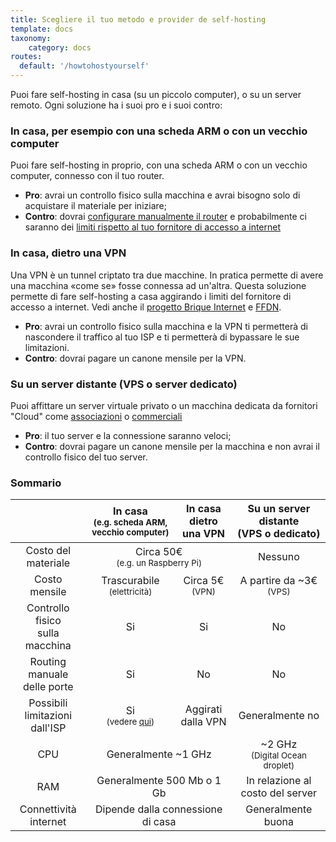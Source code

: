 ```yaml
---
title: Scegliere il tuo metodo e provider de self-hosting
template: docs
taxonomy:
    category: docs
routes:
  default: '/howtohostyourself'
---
```


Puoi fare self-hosting in casa (su un piccolo computer), o su un server remoto. Ogni soluzione ha i suoi pro e i suoi contro:

### In casa, per esempio con una scheda ARM o con un vecchio computer

Puoi fare self-hosting in proprio, con una scheda ARM o con un vecchio computer, connesso con il tuo router.

- **Pro**: avrai un controllo fisico sulla macchina e avrai bisogno solo di acquistare il materiale per iniziare;
- **Contro**: dovrai [configurare manualmente il router](/isp_box_config) e probabilmente ci saranno dei [limiti rispetto al tuo fornitore di accesso a internet](/isp)

### In casa, dietro una VPN

Una VPN è un tunnel criptato tra due macchine. In pratica permette di avere una macchina «come se» fosse connessa ad un'altra. Questa soluzione permette di fare self-hosting a casa aggirando i limiti del fornitore di accesso a internet. Vedi anche il [progetto Brique Internet](https://labriqueinter.net) e [FFDN](https://www.ffdn.org).

- **Pro**: avrai un controllo fisico sulla macchina e la VPN ti permetterà di nascondere il traffico al tuo ISP e ti permetterà di bypassare le sue limitazioni.
- **Contro**: dovrai pagare un canone mensile per la VPN.

### Su un server distante (VPS o server dedicato)

Puoi affittare un server virtuale privato o un macchina dedicata da fornitori "Cloud" come [associazioni](https://db.ffdn.org) o [commerciali](/providers/server)

- **Pro**: il tuo server e la connessione saranno veloci;
- **Contro**: dovrai pagare un canone mensile per la macchina e non avrai il controllo fisico del tuo server.

### Sommario

<table>
    <thead>
      <tr>
        <th></th>
        <th style="text-align:center;">In casa<br><small>(e.g. scheda ARM, vecchio computer)</small></th>
        <th style="text-align:center;">In casa<br>dietro una VPN</th>
        <th style="text-align:center;">Su un server distante<br>(VPS o dedicato)</th>
      </tr>
    </thead>
    <tbody>
      <tr>
        <td style="text-align:center;">Costo del materiale</td>
        <td style="text-align:center;" class="warning"  colspan="2">Circa 50€ <br><small>(e.g. un Raspberry Pi)</small></td>
        <td style="text-align:center;" class="success">Nessuno</td>
      </tr>
      <tr>
        <td style="text-align:center;">Costo mensile</td>
        <td style="text-align:center;" class="success">Trascurabile<br><small>(elettricità)</small></td>
        <td style="text-align:center;" class="warning">Circa 5€ <br><small>(VPN)</small></td>
        <td style="text-align:center;" class="warning">A partire da ~3€ <br><small>(VPS)</small></td>
      </tr>
      <tr>
        <td style="text-align:center;">Controllo fisico<br>sulla macchina</td>
        <td style="text-align:center;" class="success">Si</td>
        <td style="text-align:center;" class="success">Si</td>
        <td style="text-align:center;" class="danger">No</td>
      </tr>
      <tr>
        <td style="text-align:center;">Routing manuale <br>delle porte</td>
        <td style="text-align:center;" class="warning">Si</td>
        <td style="text-align:center;" class="success">No</td>
        <td style="text-align:center;" class="success">No</td>
      </tr>
      <tr>
        <td style="text-align:center;">Possibili limitazioni <br >dall'ISP</td>
        <td style="text-align:center;" class="danger">Si <br><small>(vedere <a href="/isp">qui</a>)</small></td>
        <td style="text-align:center;" class="success">Aggirati dalla VPN</td>
        <td style="text-align:center;" class="success">Generalmente no</td>
      </tr>
      <tr>
        <td style="text-align:center;">CPU</td>
        <td style="text-align:center;" class="warning" colspan="2">Generalmente ~1 GHz</td>
        <td style="text-align:center;" class="success">~2 GHz <br><small>(Digital Ocean droplet)</small></td>
      </tr>
      <tr>
        <td style="text-align:center;">RAM</td>
        <td style="text-align:center;" class="warning" colspan="2">Generalmente 500 Mb o 1 Gb</td>
        <td style="text-align:center;" class="warning">In relazione al costo del server</td>
      </tr>
      <tr>
        <td style="text-align:center;">Connettività internet</td>
        <td style="text-align:center;" class="warning" colspan="2">Dipende dalla connessione di casa</td>
        <td style="text-align:center;" class="success">Generalmente buona</td>
      </tr>
    </tbody>
</table>

